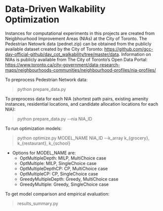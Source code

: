 # Data-Driven Walkability Optimization

Instances for computational experiments in this projects are created from Neigbhourhood Improvement Areas (NIAs) at the City of Toronto. The Pedestrian Netowrk data (pednet.zip) can be obtained from the publicly available dataset created by the City of Toronto: https://github.com/gcc-dav-official-github/dav_cot_walkability/tree/master/data. Information on NIAs is publicly available from The City of Toronto’s Open Data Portal: https://www.toronto.ca/city-government/data-research-maps/neighbourhoods-communities/neighbourhood-profiles/nia-profiles/

To preprocess Pedestrian Network data:
> python prepare_data.py

To preprocess data for each NIA (shortest path pairs, existing amenity instances, residential locations, and candidate allocation locations for each NIA):
> python prepare_data.py --nia NIA_ID

To run optimization models:
>  python optimize.py MODEL_NAME NIA_ID --k_array k_{grocery}, k_{restaurant}, k_{school}
  * Options for MODEL_NAME are:
    * OptMultipleDepth: MILP, MultiChoice case
    * OptMultiple: MILP, SingleChoice case
    * OptMultipleDepthCP: CP, MultiChoice case
    * OptMultipleCP: CP, SingleChoice case
    * GreedyMultipleDepth: Greedy, MultiChoice case
    * GreedyMultiple: Greedy, SingleChoice case
    
    
To get model comparison and empirical evaluation:
> results_summary.py


